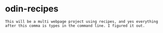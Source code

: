 # odin-recipes

	This will be a multi webpage project using recipes, and yes everything after this comma is types in the command line. I figured it out. 
